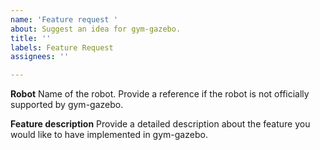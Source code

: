 ```yaml
---
name: 'Feature request '
about: Suggest an idea for gym-gazebo.
title: ''
labels: Feature Request
assignees: ''

---
```


**Robot**
Name of the robot. Provide a reference if the robot is not officially supported by gym-gazebo.

**Feature description**
Provide a detailed description about the feature you would like to have implemented in gym-gazebo.
